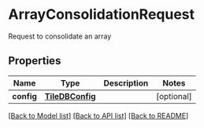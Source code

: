 # ArrayConsolidationRequest

Request to consolidate an array
## Properties
Name | Type | Description | Notes
------------ | ------------- | ------------- | -------------
**config** | [**TileDBConfig**](TileDBConfig.md) |  | [optional] 

[[Back to Model list]](../README.md#documentation-for-models) [[Back to API list]](../README.md#documentation-for-api-endpoints) [[Back to README]](../README.md)


